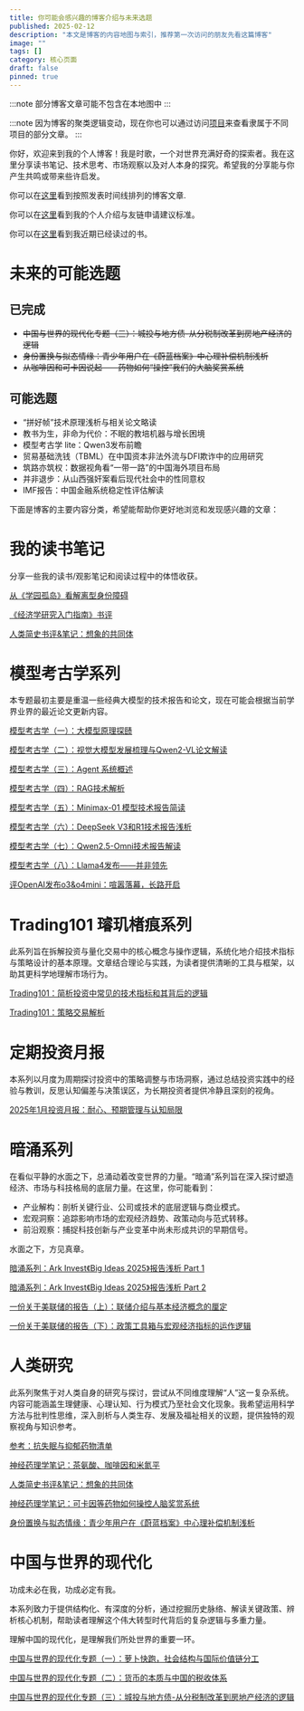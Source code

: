 ```yaml
---
title: 你可能会感兴趣的博客介绍与未来选题
published: 2025-02-12
description: "本文是博客的内容地图与索引，推荐第一次访问的朋友先看这篇博客"
image: ""
tags: []
category: 核心页面
draft: false
pinned: true
---
```

:::note
部分博客文章可能不包含在本地图中
:::

:::note
因为博客的聚类逻辑变动，现在你也可以通过访问[项目](/projects/)来查看隶属于不同项目的部分文章。
:::

你好，欢迎来到我的个人博客！我是时歌，一个对世界充满好奇的探索者。我在这里分享读书笔记、技术思考、市场观察以及对人本身的探究。希望我的分享能与你产生共鸣或带来些许启发。

你可以在[这里](https://www.lapis.cafe/archive/)看到按照发表时间线排列的博客文章.

你可以在[这里](https://www.lapis.cafe/about/)看到我的个人介绍与友链申请建议标准。

你可以在[这里](https://www.lapis.cafe/bookshelf/)看到我近期已经读过的书。

# 未来的可能选题

## 已完成

* ~~中国与世界的现代化专题（三）：城投与地方债-从分税制改革到房地产经济的逻辑~~
* ~~身份置换与拟态情缘：青少年用户在《蔚蓝档案》中心理补偿机制浅析~~
* ~~从咖啡因和可卡因说起——药物如何“操控”我们的大脑奖赏系统~~

## 可能选题

* “拼好帧”技术原理浅析与相关论文略读
* 教书为生，非命为代价：不眠的教培机器与增长困境
* 模型考古学 lite：Qwen3发布前瞻
* 贸易基础洗钱（TBML）在中国资本非法外流与DFI欺诈中的应用研究
* 筑路亦筑权：数据视角看“一带一路”的中国海外项目布局
* 并非退步：从山西强奸案看后现代社会中的性同意权
* IMF报告：中国金融系统稳定性评估解读


下面是博客的主要内容分类，希望能帮助你更好地浏览和发现感兴趣的文章：

# 我的读书笔记

分享一些我的读书/观影笔记和阅读过程中的体悟收获。

[从《学园孤岛》看解离型身份障碍](https://www.lapis.cafe/posts/essays/%E4%BB%8E%E5%AD%A6%E5%9B%AD%E5%AD%A4%E5%B2%9B%E7%9C%8B%E8%A7%A3%E7%A6%BB%E5%9E%8B%E8%BA%AB%E4%BB%BD%E9%9A%9C%E7%A2%8D/)

[《经济学研究入门指南》书评](https://www.lapis.cafe/posts/finance--economics/book-review-of-doing-economics/)

[人类简史书评&笔记：想象的共同体](https://www.lapis.cafe/posts/HumanSciences/history-of-humankind/)

# 模型考古学系列

本专题最初主要是重温一些经典大模型的技术报告和论文，现在可能会根据当前学界业界的最近论文更新内容。

[模型考古学（一）：大模型原理探赜](https://www.lapis.cafe/posts/ai--deep-learning/deeplearning-research-001/)

[模型考古学（二）：视觉大模型发展梳理与Qwen2-VL论文解读](https://www.lapis.cafe/posts/ai--deep-learning/deeplearning-research-002/)

[模型考古学（三）：Agent 系统概述](https://www.lapis.cafe/posts/ai--deep-learning/deeplearning-research-003/)

[模型考古学（四）：RAG技术解析](https://www.lapis.cafe/posts/ai--deep-learning/deeplearning-research-004/)

[模型考古学（五）：Minimax-01 模型技术报告简读](https://www.lapis.cafe/posts/ai--deep-learning/minimax-01-report/)

[模型考古学（六）：DeepSeek V3和R1技术报告浅析](https://www.lapis.cafe/posts/ai--deep-learning/deepseek-v3-r1-report/)

[模型考古学（七）：Qwen2.5-Omni技术报告解读](https://www.lapis.cafe/posts/ai--deep-learning/qwen-25-omni-r1-report/)

[模型考古学（八）：Llama4发布——并非领先](https://www.lapis.cafe/posts/ai--deep-learning/llama-4-report/)

[评OpenAI发布o3&o4mini：喧嚣落幕，长路开启](https://www.lapis.cafe/posts/ai--deep-learning/tech-review-openai-o3/)

# Trading101 璿玑楮痕系列

此系列旨在拆解投资与量化交易中的核心概念与操作逻辑，系统化地介绍技术指标与策略设计的基本原理。文章结合理论与实践，为读者提供清晰的工具与框架，以助其更科学地理解市场行为。

[Trading101：简析投资中常见的技术指标和其背后的逻辑](https://www.lapis.cafe/posts/finance--economics/trading101-investing-indicator-logic/)

[Trading101：策略交易解析](https://www.lapis.cafe/posts/finance--economics/trading101-quant-trading/)

# 定期投资月报

本系列以月度为周期探讨投资中的策略调整与市场洞察，通过总结投资实践中的经验与教训，反思认知偏差与决策误区，为长期投资者提供冷静且深刻的视角。

[2025年1月投资月报：耐心、预期管理与认知局限](https://www.lapis.cafe/posts/scheduledreport/trading-monthly-report-01/)

# 暗涌系列

在看似平静的水面之下，总涌动着改变世界的力量。“暗涌”系列旨在深入探讨塑造经济、市场与科技格局的底层力量。在这里，你可能看到：

-   产业解构：剖析关键行业、公司或技术的底层逻辑与商业模式。
-   宏观洞察：追踪影响市场的宏观经济趋势、政策动向与范式转移。
-   前沿观察：捕捉科技创新与产业变革中尚未形成共识的早期信号。

水面之下，方见真章。

[暗涌系列：Ark Invest《Big Ideas 2025》报告浅析 Part 1](https://www.lapis.cafe/posts/finance--economics/darkwave-bigideas2025-p1/)

[暗涌系列：Ark Invest《Big Ideas 2025》报告浅析 Part 2](https://www.lapis.cafe/posts/finance--economics/darkwave-bigideas2025-p2/)

[一份关于美联储的报告（上）：联储介绍与基本经济概念的厘定](https://www.lapis.cafe/posts/finance--economics/fed-report-01/)

[一份关于美联储的报告（下）：政策工具箱与宏观经济指标的运作逻辑](https://www.lapis.cafe/posts/finance--economics/fed-report-02/)

# 人类研究

此系列聚焦于对人类自身的研究与探讨，尝试从不同维度理解“人”这一复杂系统。内容可能涵盖生理健康、心理认知、行为模式乃至社会文化现象。我希望运用科学方法与批判性思维，深入剖析与人类生存、发展及福祉相关的议题，提供独特的观察视角与知识参考。

[参考：抗失眠与抑郁药物清单](https://www.lapis.cafe/posts/humansciences/insomnia-depression-pharmacology/)

[神经药理学笔记：茶氨酸、咖啡因和米氮平](https://www.lapis.cafe/posts/humansciences/theanine-caffeine-mirtazapine/)

[人类简史书评&笔记：想象的共同体](https://www.lapis.cafe/posts/humansciences/history-of-humankind/)

[神经药理学笔记：可卡因等药物如何操控人脑奖赏系统](https://www.lapis.cafe/posts/humansciences/dopamine-hijack-and-addiction/)

[身份置换与拟态情缘：青少年用户在《蔚蓝档案》中心理补偿机制浅析](https://www.lapis.cafe/posts/humansciences/identity-mimesis-blue-archive/)

# 中国与世界的现代化

功成未必在我，功成必定有我。

本系列致力于提供结构化、有深度的分析，通过挖掘历史脉络、解读关键政策、辨析核心机制，帮助读者理解这个伟大转型时代背后的复杂逻辑与多重力量。

理解中国的现代化，是理解我们所处世界的重要一环。

[中国与世界的现代化专题（一）：萝卜快跑，社会结构与国际价值链分工](https://www.lapis.cafe/posts/finance--economics/%E4%B8%AD%E5%9B%BD%E4%B8%8E%E4%B8%96%E7%95%8C%E7%9A%84%E7%8E%B0%E4%BB%A3%E5%8C%96%E4%B8%93%E9%A2%98%E4%B8%80%E8%90%9D%E5%8D%9C%E5%BF%AB%E8%B7%91%E7%A4%BE%E4%BC%9A%E7%BB%93%E6%9E%84%E4%B8%8E%E5%9B%BD%E9%99%85%E4%BB%B7%E5%80%BC%E9%93%BE%E5%88%86%E5%B7%A5/)

[中国与世界的现代化专题（二）：货币的本质与中国的税收体系](https://www.lapis.cafe/posts/finance--economics/%E4%B8%AD%E5%9B%BD%E4%B8%8E%E4%B8%96%E7%95%8C%E7%9A%84%E7%8E%B0%E4%BB%A3%E5%8C%96%E4%B8%93%E9%A2%98%E4%BA%8C%E8%B4%A7%E5%B8%81%E7%9A%84%E6%9C%AC%E8%B4%A8%E4%B8%8E%E4%B8%AD%E5%9B%BD%E7%9A%84%E7%A8%8E%E6%94%B6%E4%BD%93%E7%B3%BB/)

[中国与世界的现代化专题（三）：城投与地方债-从分税制改革到房地产经济的逻辑](https://www.lapis.cafe/posts/finance--economics/china-lgfv-debt/)
